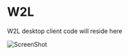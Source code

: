 # W2L
W2L desktop client code will reside here

![ScreenShot](https://{s32.postimg.org/5u2eg7trp/home.png})
